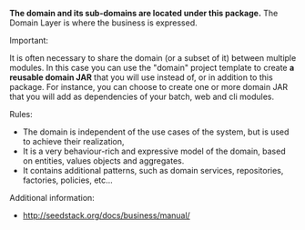 **The domain and its sub-domains are located under this package.** The Domain Layer is where the business is expressed.

Important:

It is often necessary to share the domain (or a subset of it) between multiple modules. In this case you can use the
"domain" project template to create **a reusable domain JAR** that you will use instead of, or in addition to this package.
For instance, you can choose to create one or more domain JAR that you will add as dependencies of your batch, web and
cli modules.

Rules:

* The domain is independent of the use cases of the system, but is used to achieve their realization,
* It is a very behaviour-rich and expressive model of the domain, based on entities, values objects and aggregates.
* It contains additional patterns, such as domain services, repositories, factories, policies, etc...

Additional information:

* http://seedstack.org/docs/business/manual/
